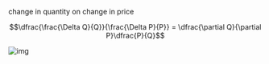 change in quantity on change in price

$$\dfrac{\frac{\Delta Q}{Q}}{\frac{\Delta P}{P}} = \dfrac{\partial Q}{\partial P}\dfrac{P}{Q}$$

![img](https://www.notion.so/image/https%3A%2F%2Fs3-us-west-2.amazonaws.com%2Fsecure.notion-static.com%2Fe2bff7b3-8aa4-497b-af36-3af410f41d21%2FC7DA787A-F2E6-44F0-A914-FE04813494A4.jpeg?table=block&id=40a18a4a-ec96-4026-bd8e-ec023dba825f&width=1920&cache=v2)